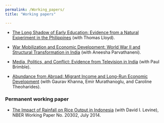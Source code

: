 ```yaml
---
permalink: /Working_papers/
title: "Working papers"

---
```



<!-- ======================================================= -->

* [The Long Shadow of Early Education: Evidence from a Natural Experiment in the Philippines](/deanyang/files/workingpapers/lloyd-yang-long-shadow-early-education.pdf) (with Thomas Lloyd).


* [War Mobilization and Economic Development: World War II and Structural Transformation in India](/deanyang/files/workingpapers/parvathaneni-yang-2024-war-mobilization-india.pdf) (with Aneesha Parvathaneni).


<!-- /////////////// -->
* [Media, Politics, and Conflict: Evidence from Television in India](/deanyang/files/workingpapers/brimble-yang-2023-media-politics-conflict.pdf) (with Paul Brimble).


<!-- /////////////// -->
* [Abundance from Abroad: Migrant Income and Long-Run Economic Development](/deanyang/files/workingpapers/khanna-murathanoglu-theoharides-yang-2024-abundance-from-abroad.pdf) (with Gaurav Khanna, Emir Murathanoglu, and Caroline Theoharides).


<!-- /////////////// -->
### Permanent working paper


* [The Impact of Rainfall on Rice Output in Indonesia](http://www.nber.org/papers/w20302) (with David I. Levine), NBER Working Paper No. 20302, July 2014.